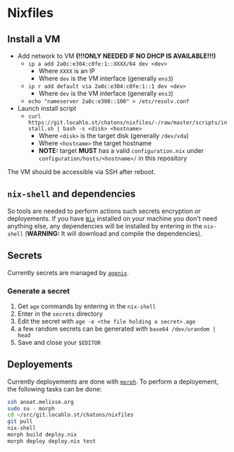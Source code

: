 # Nixfiles
## Install a VM

* Add network to VM **(!!!ONLY NEEDED IF NO DHCP IS AVAILABLE!!!)**
  * `ip a add 2a0c:e304:c0fe:1::XXXX/64 dev <dev>`
    * Where `XXXX` is an IP
    * Where `dev` is the VM interface (generally `ens3`)
  * `ip r add default via 2a0c:e304:c0fe:1::1 dev <dev>`
    * Where `dev` is the VM interface (generally `ens3`)
  * `echo "nameserver 2a0c:e300::100" > /etc/resolv.conf`
* Launch install script
  * `curl https://git.locahlo.st/chatons/nixfiles/-/raw/master/scripts/install.sh | bash -s <disk> <hostname>`
    * Where `<disk>` is the target disk (generally `/dev/vda`)
    * Where `<hostname>` the target hostname
    * **NOTE:** target **MUST** has a valid `configuration.nix` under `configuration/hosts/<hostname>/` in this repository

The VM should be accessible via SSH after reboot.

## `nix-shell` and dependencies

So tools are needed to perform actions such secrets encryption or deployements.
If you have [`Nix`](https://nixos.org/guides/install-nix.html) installed on your machine you don't need anything else, any dependencies will be installed by entering in the `nix-shell` (**WARNING:** It will download and compile the dependencies).

## Secrets

Currently secrets are managed by [`agenix`](https://github.com/ryantm/agenix).

### Generate a secret

1. Get `age` commands by entering in the `nix-shell`
2. Enter in the `secrets` directory
3. Edit the secret with `age -e <the file holding a secret>.age`
  1. a few random secrets can be generated with `base64 /dev/urandom | head`
4. Save and close your `$EDITOR`

## Deployements

Currently deployements are done with [`morph`](https://github.com/DBCDK/morph).
To perform a deployement, the following tasks can be done:

``` sh
ssh anoat.melisse.org
sudo su - morph
cd ~/src/git.locahlo.st/chatons/nixfiles
git pull
nix-shell
morph build deploy.nix
morph deploy deploy.nix test
```
